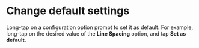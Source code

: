 # Change default settings

Long-tap on a configuration option prompt to set it as default. For example, long-tap on the desired value of the **Line Spacing** option, and tap **Set as default**.